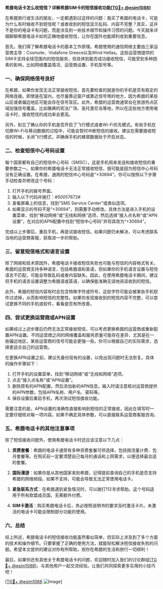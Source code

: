 **希腊电话卡怎么收短信？详解希腊SIM卡的短信接收功能[[TG💪+ @esim1088](https://t.me/s/esim1088)]**

在希腊旅行或生活的朋友，一定都遇到过这样的问题：我买了希腊的电话卡，可是为什么有时候收不到短信呢？或者收到的短信显示乱码、内容不完整？其实，这并不是你的电话卡有问题，而是涉及到一些技术细节和操作习惯的问题。今天就来详细聊聊希腊电话卡如何正确地接收短信，让你在国外也能顺利收到重要信息。

首先，我们得了解希腊电话卡的基本工作原理。希腊使用的通信网络主要由三家运营商主导：Cosmote、Vodafone Greece以及Wind Hellas。这些运营商提供的SIM卡支持全球范围内的短信服务，但具体到能否成功接收短信，可能受到多种因素的影响，比如网络覆盖情况、运营商设置、手机型号等。

### 一、确保网络信号良好

在希腊，如果你发现无法正常接收短信，首先要检查的就是你的手机是否有稳定的网络连接。即使是在室内，也尽量靠近窗户或靠近信号塔的地方，因为希腊的某些山区或者偏远地区可能会存在信号盲区。此外，希腊的运营商通常会在旅游热点区域加强信号覆盖，比如雅典的宪法广场、圣托里尼岛等地，所以在这些地方使用电话卡时，接收短信的成功率会更高。

另外，别忘了确认你的手机是否开启了飞行模式或者Wi-Fi优先模式。有些手机在切换Wi-Fi与移动数据的过程中，可能会暂时中断短信的接收。建议在需要接收短信的时候，关闭飞行模式，并确保手机的蜂窝数据处于开启状态。

### 二、检查短信中心号码设置

每个国家都有自己的短信中心号码（SMSC），这是手机用来发送和接收短信的重要参数之一。如果你的希腊电话卡无法正常接收短信，很可能是因为短信中心号码没有正确设置。在希腊，通用的短信中心号码是“+30694”。你可以按照以下步骤手动检查并修改这个号码：

1. 打开手机的拨号界面。
2. 输入以下代码并拨打：*#5005*7672#
3. 查看屏幕上的信息，找到“SMS Service Center”或类似选项。
4. 如果显示的号码不是“+30694”，则需要手动修改。具体方法是进入手机的设置菜单，找到“移动网络”或“无线和网络”选项，然后选择“接入点名称”或“APN设置”，在对应的APN配置中找到“短信中心号码”并将其改为“+30694”。

完成以上步骤后，重启手机，再尝试接收短信。如果问题仍未解决，可以考虑联系当地的运营商客服，获取进一步的帮助。

### 三、留意短信格式和语言设置

除了网络和技术原因外，希腊电话卡接收短信失败也可能与短信的内容格式有关。希腊的运营商支持多种语言，包括希腊语和英语，但如果你的手机语言设置与短信语言不匹配，可能会导致乱码或者内容缺失。因此，在使用希腊电话卡期间，建议将手机的语言设置调整为希腊语或英语，以确保能准确无误地阅读收到的短信。

此外，希腊的短信内容有时会包含特殊字符或符号，这些字符可能会被某些手机软件过滤掉，从而影响短信的完整性。如果你发现接收到的短信内容不完整，可以尝试更换不同的手机或软件，看看是否有所改善。

### 四、尝试更换运营商或APN设置

如果经过上述步骤后仍然无法正常接收短信，可以考虑更换希腊的运营商或重新配置APN设置。不同运营商之间的网络覆盖和服务质量可能存在差异，尤其是在一些偏远地区，某些运营商的信号可能会更强一些。你可以根据自己的实际需求，选择更适合自己的运营商。

在更换APN设置之前，建议先备份现有的设置，以免出现问题时无法恢复。具体的操作步骤如下：

1. 打开手机的设置菜单，找到“移动网络”或“无线和网络”选项。
2. 点击“接入点名称”或“APN设置”。
3. 删除原有的APN配置，然后添加新的APN信息。输入时请注意核对运营商提供的APN参数，包括APN名称、用户名、密码等。
4. 保存设置后重启手机，再次测试短信接收功能。

需要注意的是，APN设置的准确性直接影响到短信的正常接收，因此在填写时一定要仔细核对每一项内容。如果不确定具体参数，可以直接联系运营商客服咨询。

### 五、希腊电话卡的其他注意事项

除了短信接收问题外，使用希腊电话卡时还应该注意以下几点：

1. **资费套餐**：希腊的电话卡通常有多种资费套餐可供选择，包括按流量计费、包月套餐等。在购买前一定要清楚自己每月的通话和上网需求，以便选择最合适的套餐。
   
2. **国际漫游**：如果你是从其他国家来到希腊，记得提前查询自己的手机是否支持希腊的网络频段。如果不支持，可能会导致无法正常使用电话卡。

3. **紧急联系方式**：在希腊遇到紧急情况时，可以拨打112寻求帮助。这个号码适用于所有欧盟成员国，无需额外付费。

4. **SIM卡激活**：购买希腊电话卡后，务必按照说明书的要求及时激活卡片。未激活的电话卡可能会限制部分功能的使用。

### 六、总结

综上所述，希腊电话卡的短信接收功能虽然看似简单，但实际上涉及到了多个方面的技术和操作细节。只要掌握了正确的使用方法，就能轻松解决短信接收失败的问题。希望本文提供的建议对你有所帮助，祝你在希腊的生活和旅行一切顺利！

最后，如果你还有其他关于希腊电话卡的问题，欢迎随时加入我们的讨论群组[[TG💪+ @esim1088](https://t.me/s/esim1088)]，与其他用户一起交流经验。让我们共同探索更多实用的小技巧吧！

[[TG💪+ @esim1088](https://t.me/s/esim1088) ![Image](https://i.postimg.cc/4NQfJmqS/Snipaste-2025-05-13-00-14-12.png)]